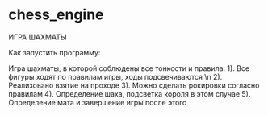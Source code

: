 # chess_engine
ИГРА ШАХМАТЫ

Как запустить программу:




Игра шахматы, в которой соблюдены все тонкости и правила:
1). Все фигуры ходят по правилам игры, ходы подсвечиваются \n
2). Реализовано взятие на проходе
3). Можно сделать рокировки согласно правилам
4). Определение шаха, подсветка короля в этом случае
5). Определение мата и завершение игры после этого
